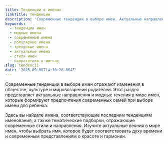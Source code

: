 ```yaml
---
title: Тенденции в именах
linkTitle: Тенденции
description: 'Современные тенденции в выборе имен. Актуальные направления в именовании детей, популярные стили и модные течения в мире имен.'
keywords:
  - тенденции имен
  - модные имена
  - современные имена
  - популярные имена
  - трендовые имена
  - актуальные имена
  - стили имен
  - направления в именах
slug: tendencii
date: '2025-09-08T14:10:26.864Z'
---
```


Современные тенденции в выборе имен отражают изменения в обществе, культуре и мировоззрении родителей. Этот раздел представляет актуальные направления и модные течения в мире имен, которые формируют предпочтения современных семей при выборе имени для ребенка.

Здесь вы найдете имена, соответствующие последним тенденциям именования, а также тематические подборки, отражающие современные стили и направления. Изучите актуальные веяния в мире имен, чтобы выбрать имя, которое будет соответствовать духу времени и современным представлениям о красоте и гармонии.
